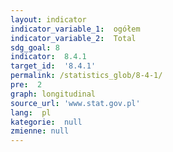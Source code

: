 ```yaml
---
layout: indicator
indicator_variable_1:  ogółem
indicator_variable_2:  Total
sdg_goal: 8
indicator:  8.4.1
target_id:  '8.4.1'
permalink: /statistics_glob/8-4-1/
pre:  2
graph: longitudinal
source_url: 'www.stat.gov.pl'
lang:  pl
kategorie:  null
zmienne: null
---
```

